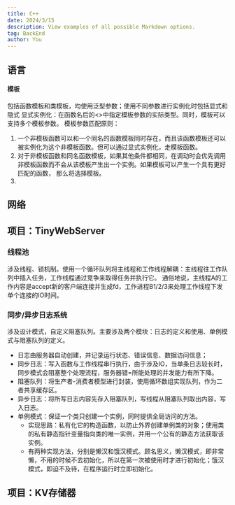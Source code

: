 ```yaml
---
title: C++
date: 2024/3/15
description: View examples of all possible Markdown options.
tag: BackEnd
author: You
---
```


## 语言
#### 模板
包括函数模板和类模板，均使用泛型参数；使用不同参数进行实例化时包括显式和隐式
显式实例化：在函数名后的<>中指定模板参数的实际类型。同时，模板可以支持多个模板参数。
模板参数匹配原则：
1. 一个非模板函数可以和一个同名的函数模板同时存在，而且该函数模板还可以被实例化为这个非模板函数。但可以通过显式实例化，走模板函数。
2. 对于非模板函数和同名函数模板，如果其他条件都相同，在调动时会优先调用非模板函数而不会从该模板产生出一个实例。如果模板可以产生一个具有更好匹配的函数， 那么将选择模板。
3. 

## 网络

## 项目：TinyWebServer
### 线程池
涉及线程、锁机制。使用一个循环队列将主线程和工作线程解耦：主线程往工作队列中插入任务，工作线程通过竞争来取得任务并执行它。
通俗地说，主线程A的工作内容是accept新的客户端连接并生成fd，工作进程B1/2/3来处理工作线程下发单个连接的IO时间。
### 同步/异步日志系统
涉及设计模式，自定义阻塞队列。主要涉及两个模块：日志的定义和使用、单例模式与阻塞队列的定义。
* 日志由服务器自动创建，并记录运行状态、错误信息、数据访问信息；
* 同步日志：写入函数与工作线程串行执行，由于涉及IO，当单条日志较长时，同步模式会阻塞整个处理流程，服务器错=所能处理的并发能力有所下降。
* 阻塞队列：将生产者-消费者模型进行封装，使用循环数组实现队列，作为二者共享缓存区。
* 异步日志：将所写日志内容先存入阻塞队列，写线程从阻塞队列取出内容，写入日志。
* 单例模式：保证一个类只创建一个实例，同时提供全局访问的方法。
  * 实现思路：私有化它的构造函数，以防止外界创建单例类的对象；使用类的私有静态指针变量指向类的唯一实例，并用一个公有的静态方法获取该实例。
  * 有两种实现方法，分别是懒汉和饿汉模式。顾名思义，懒汉模式，即非常懒，不用的时候不去初始化，所以在第一次被使用时才进行初始化；饿汉模式，即迫不及待，在程序运行时立即初始化。

## 项目：KV存储器
